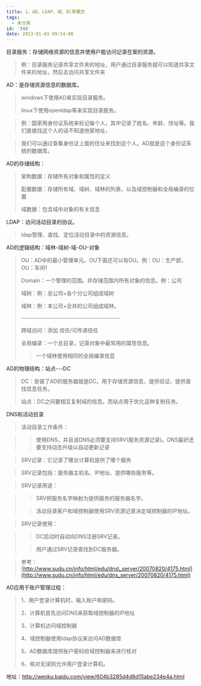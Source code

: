 ```yaml
---
title: 1、AD、LDAP、域、DC等概念
tags:
  - 未分类
id: '348'
date: 2013-01-03 09:54:00
---
```


目录服务：存储网络资源的信息并使用户能访问记录在案的资源。

> 例：目录服务记录共享文件夹的地址，用户通过目录服务就可以知道共享文件夹的地址，然后去访问共享文件夹

AD：是存储资源信息的数据库。

> windows下使用AD来实现目录服务。
> 
> linux下使用openldap等来实现目录服务。

> 例：国家用身份证系统来标记每个人，其中记录了姓名、年龄、住址等。我们直接找这个人的话不知道他家地址，

> 我们可以通过查看身份证上面的住址来找到这个人。AD就是这个身份证系统的数据库。

AD的存储结构：

> 架构数据：存储所有对象和属性的定义
> 
> 配置数据：存储所有域、域树、域林的列表，以及域控制器和全局编录的位置
> 
> 域数据：包含域中对象的有关信息

LDAP：访问活动目录的协议。

> ldap管理、查找、定位活动目录中的资源信息。

  

AD的逻辑结构：域林-域树-域-OU-对象

> OU：AD中的最小管理单元。OU下面还可以有OU。例：OU：生产部，OU：车间1
> 
> Domain：一个管理的范围。并存储范围内所有对象的信息。例：公司
> 
> 域树：例：总公司+各个分公司组成域树
> 
> 域林：例：本公司+合并的公司组成域林。
> 
> \-----------------------------------------
> 
> 跨域访问：添加 信任/可传递信任
> 
> 全局编录：一个总目录，记录对象中最常用的属性信息。
> 
> > 一个域林使用相同的全局编录信息

  

AD的物理结构：站点---DC

> DC：安装了AD的服务器就是DC。用于存储资源信息、提供验证、提供查找信息任务。
> 
> 站点：DC之间要相互复制域的信息。而站点用于优化这种复制任务。

>   

DNS和活动目录

> 活动目录工作条件：

> > 使用DNS，并且该DNS必须要支持SRV(服务资源记录)。DNS最好还要支持动态升级以自动更新记录

> SRV记录：它记录了哪台计算机提供了哪个服务

> SRV记录包括：服务器主机名、IP地址、提供哪些服务等。

> SRV记录用途：

> > SRV把服务名字映射为提供服务的服务器名字。
> 
> > 活动目录客户和域控制器使用SRV资源记录决定域控制器的IP地址。

> SRV记录使用：

> > DC启动时自动向DNS注册SRV记录。
> 
> > 用户通过SRV记录查找到DC服务器。

> 参考：[http://www.sudu.cn/info/html/edu/dns\_server/20070820/4175.html](http://www.sudu.cn/info/html/edu/dns_server/20070820/4175.html)

>   
> 
>   

AD应用于账户管理过程：

> 1、用户登录计算机时，输入账户和密码。
> 
> 2、计算机首先访问DNS来获取域控制器的IP地址
> 
> 3、计算机访问域控制器
> 
> 4、域控制器使用ldap协议来访问AD数据库
> 
> 5、AD数据库提供账户密码给域控制器来进行核对
> 
> 6、核对无误则允许用户登录计算机。

  

  

地址：http://wenku.baidu.com/view/604b3285d4d8d15abe234e4a.html